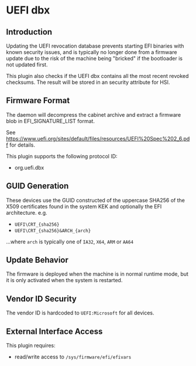 # UEFI dbx

## Introduction

Updating the UEFI revocation database prevents starting EFI binaries with known
security issues, and is typically no longer done from a firmware update due to
the risk of the machine being "bricked" if the bootloader is not updated first.

This plugin also checks if the UEFI dbx contains all the most recent revoked
checksums. The result will be stored in an security attribute for HSI.

## Firmware Format

The daemon will decompress the cabinet archive and extract a firmware blob in
EFI_SIGNATURE_LIST format.

See <https://www.uefi.org/sites/default/files/resources/UEFI%20Spec%202_6.pdf>
for details.

This plugin supports the following protocol ID:

* org.uefi.dbx

## GUID Generation

These devices use the GUID constructed of the uppercase SHA256 of the X509
certificates found in the system KEK and optionally the EFI architecture. e.g.

* `UEFI\CRT_{sha256}`
* `UEFI\CRT_{sha256}&ARCH_{arch}`

...where `arch` is typically one of `IA32`, `X64`, `ARM` or `AA64`

## Update Behavior

The firmware is deployed when the machine is in normal runtime mode, but it is
only activated when the system is restarted.

## Vendor ID Security

The vendor ID is hardcoded to `UEFI:Microsoft` for all devices.

## External Interface Access

This plugin requires:

* read/write access to `/sys/firmware/efi/efivars`
